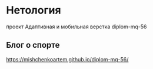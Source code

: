 # Нетология 
проект Адаптивная и мобильная верстка
diplom-mq-56
## Блог о спорте

https://mishchenkoartem.github.io/diplom-mq-56/
